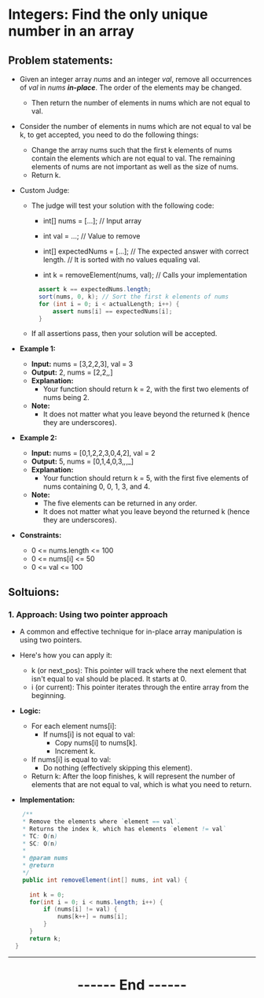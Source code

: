 # Integers: Find the only unique number in an array
## Problem statements:
- Given an integer array *nums* and an integer *val*, remove all occurrences of *val* in *nums* ***in-place***. The order of the elements may be changed. 
  - Then return the number of elements in nums which are not equal to val.

- Consider the number of elements in nums which are not equal to val be k, to get accepted, you need to do the following things:
  - Change the array nums such that the first k elements of nums contain the elements which are not equal to val. The remaining elements of nums are not important as well as the size of nums.
  - Return k.

- Custom Judge:
  - The judge will test your solution with the following code:
    - int[] nums = [...]; // Input array
    - int val = ...; // Value to remove
    - int[] expectedNums = [...]; // The expected answer with correct length.
                            // It is sorted with no values equaling val.

    - int k = removeElement(nums, val); // Calls your implementation

    ```java
      assert k == expectedNums.length;
      sort(nums, 0, k); // Sort the first k elements of nums
      for (int i = 0; i < actualLength; i++) {
          assert nums[i] == expectedNums[i];
      }
    ```
  - If all assertions pass, then your solution will be accepted.

 
- **Example 1:**
  - **Input:** nums = [3,2,2,3], val = 3
  - **Output:** 2, nums = [2,2,_,_]
  - **Explanation:**
    - Your function should return k = 2, with the first two elements of nums being 2.
  - **Note:** 
    - It does not matter what you leave beyond the returned k (hence they are underscores).


- **Example 2:**
  - **Input:** nums = [0,1,2,2,3,0,4,2], val = 2
  - **Output:** 5, nums = [0,1,4,0,3,_,_,_]
  - **Explanation:** 
    - Your function should return k = 5, with the first five elements of nums containing 0, 0, 1, 3, and 4.
  - **Note:** 
    - The five elements can be returned in any order.
    - It does not matter what you leave beyond the returned k (hence they are underscores).
 

- **Constraints:**
  - 0 <= nums.length <= 100
  - 0 <= nums[i] <= 50
  - 0 <= val <= 100


## Soltuions:
### 1. Approach: Using two pointer approach
  - A common and effective technique for in-place array manipulation is using two pointers.
  - Here's how you can apply it:
    - k (or next_pos): This pointer will track where the next element that isn't equal to val should be placed.  It starts at 0.
    - i (or current): This pointer iterates through the entire array from the beginning.

  - **Logic:**
    - For each element nums[i]:
      - If nums[i] is not equal to val:
        - Copy nums[i] to nums[k].
        - Increment k.
    - If nums[i] is equal to val:
      - Do nothing (effectively skipping this element).
    - Return k: After the loop finishes, k will represent the number of elements that are not equal to val, which is what you need to return.

  - **Implementation:**
  ```java
      /**
      * Remove the elements where `element == val`.
      * Returns the index k, which has elements `element != val`
      * TC: O(n)
      * SC: O(n)
      *
      * @param nums
      * @return
      */
      public int removeElement(int[] nums, int val) {
        
        int k = 0;
        for(int i = 0; i < nums.length; i++) {
            if (nums[i] != val) {
                nums[k++] = nums[i];
            }
        }
        return k;
    }
  ```

---
<center>
<h1> ------ End ------ </h1>
</center>

<!-- HTML styling -->
<style>
table, th, td {
  border: 1px solid black;
  border-collapse: collapse;
}
heading {
  color: blue;
  font-size: 20px;
  }
</style>